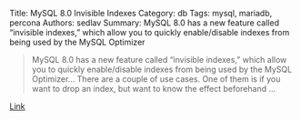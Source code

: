 Title: MySQL 8.0 Invisible Indexes
Category: db
Tags: mysql, mariadb, percona
Authors: sedlav
Summary: MySQL 8.0 has a new feature called “invisible indexes,” which allow you to quickly enable/disable indexes from being used by the MySQL Optimizer

> MySQL 8.0 has a new feature called “invisible indexes,” which allow you to quickly enable/disable indexes from being used by the MySQL Optimizer... There are a couple of use cases. One of them is if you want to drop an index, but want to know the effect beforehand ...

[Link](https://www.percona.com/blog/2016/10/27/thoughts-mysql-8-invisible-indexes/)
